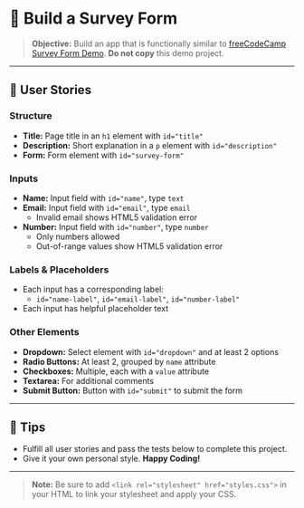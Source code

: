 # 📝 Build a Survey Form

> **Objective:**
> Build an app that is functionally similar to [freeCodeCamp Survey Form Demo](https://survey-form.freecodecamp.rocks). **Do not copy** this demo project.

---

## 🚀 User Stories

### Structure
- **Title:** Page title in an `h1` element with `id="title"`
- **Description:** Short explanation in a `p` element with `id="description"`
- **Form:** Form element with `id="survey-form"`

### Inputs
- **Name:** Input field with `id="name"`, type `text`
- **Email:** Input field with `id="email"`, type `email`
  - Invalid email shows HTML5 validation error
- **Number:** Input field with `id="number"`, type `number`
  - Only numbers allowed
  - Out-of-range values show HTML5 validation error

### Labels & Placeholders
- Each input has a corresponding label:
  - `id="name-label"`, `id="email-label"`, `id="number-label"`
- Each input has helpful placeholder text

### Other Elements
- **Dropdown:** Select element with `id="dropdown"` and at least 2 options
- **Radio Buttons:** At least 2, grouped by `name` attribute
- **Checkboxes:** Multiple, each with a `value` attribute
- **Textarea:** For additional comments
- **Submit Button:** Button with `id="submit"` to submit the form

---

## 🎨 Tips
- Fulfill all user stories and pass the tests below to complete this project.
- Give it your own personal style. **Happy Coding!**

---

> **Note:**
> Be sure to add `<link rel="stylesheet" href="styles.css">` in your HTML to link your stylesheet and apply your CSS.
